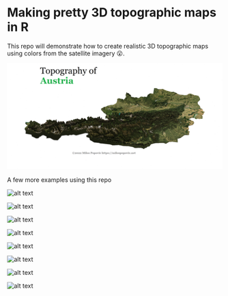 # Making pretty 3D topographic maps in R

This repo will demonstrate how to create realistic 3D topographic maps using colors from the satellite imagery 😮.

![alt text](https://github.com/milos-agathon/making-pretty_3d-topographic-maps-in-r/blob/main/austria_dem.png?raw=true)

A few more examples using this repo

![alt text](https://github.com/milos-agathon/making-pretty_3d-topographic-maps-in-r/blob/main/plots/bih_dem.png?raw=true)

![alt text](https://github.com/milos-agathon/making-pretty_3d-topographic-maps-in-r/blob/main/plots/greece_dem.png?raw=true)

![alt text](https://github.com/milos-agathon/making-pretty_3d-topographic-maps-in-r/blob/main/plots/ireland_dem.png?raw=true)

![alt text](https://github.com/milos-agathon/making-pretty_3d-topographic-maps-in-r/blob/main/plots/italy_dem.png?raw=true)

![alt text](https://github.com/milos-agathon/making-pretty_3d-topographic-maps-in-r/blob/main/plots/norway_dem.png?raw=true)

![alt text](https://github.com/milos-agathon/making-pretty_3d-topographic-maps-in-r/blob/main/plots/romania_dem.png?raw=true)

![alt text](https://github.com/milos-agathon/making-pretty_3d-topographic-maps-in-r/blob/main/plots/spain_dem.png?raw=true)

![alt text](https://github.com/milos-agathon/making-pretty_3d-topographic-maps-in-r/blob/main/plots/serbia_dem.png?raw=true)
